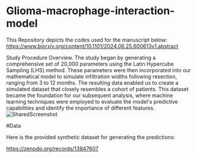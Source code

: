 # Glioma-macrophage-interaction-model

This Repository depicts the codes used for the manuscript below:
https://www.biorxiv.org/content/10.1101/2024.06.25.600613v1.abstract


Study Procedure Overview. The study began by generating a comprehensive set of 20,000 parameters using the Latin Hypercube Sampling (LHS) method. These parameters were then incorporated into our mathematical model to simulate infiltration widths following resection, ranging from 3 to 12 months. The resulting data enabled us to create a simulated dataset that closely resembles a cohort of patients. This dataset became the foundation for our subsequent analysis, where machine learning techniques were employed to evaluate the model's predictive capabilities and identify the importance of different features.
![SharedScreenshot](https://github.com/user-attachments/assets/2fdbd38e-e098-45a8-b29f-615027ba68f1)

#Data

Here is the provided synthetic dataset for generating the predictions:

https://zenodo.org/records/13847607


